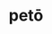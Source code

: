 ---
title: petō
meaning: to look for, to head for
ch: five
pos: verb
inf: petere
secondppstem: pet
infend: ere
conjugation: third
derivatives: petition, appetite
mt: yes
mt5thru7: yes
---